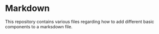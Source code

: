# Markdown
This repository contains various files regarding how to add different basic components to a marksdown file.
